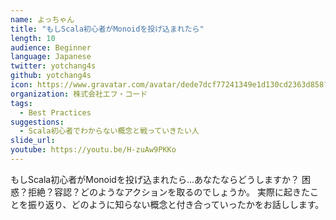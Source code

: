 ```yaml
---
name: よっちゃん
title: "もしScala初心者がMonoidを投げ込まれたら"
length: 10
audience: Beginner
language: Japanese
twitter: yotchang4s
github: yotchang4s
icon: https://www.gravatar.com/avatar/dede7dcf77241349e1d130cd2363d858?s=200
organization: 株式会社エフ・コード
tags:
  - Best Practices
suggestions:
  - Scala初心者でわからない概念と戦っていきたい人
slide_url: 
youtube: https://youtu.be/H-zuAw9PKKo
---
```

もしScala初心者がMonoidを投げ込まれたら…あなたならどうしますか？
困惑？拒絶？容認？どのようなアクションを取るのでしょうか。
実際に起きたことを振り返り、どのように知らない概念と付き合っていったかをお話しします。
